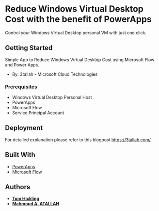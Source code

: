# Reduce Windows Virtual Desktop Cost with the benefit of PowerApps

Control your Windows Virtual Desktop personal VM with just one click.

## Getting Started

Simple App to Reduce Windows Virtual Desktop Cost using Microsoft Flow and Power Apps. 

* By: 3tallah - Microsoft Cloud Technologies

### Prerequisites

* Windows Virtual Desktop Personal Host
* PowerApps 
* Microsoft Flow
* Service Principal Account

## Deployment

For detailed explanation please refer to this blogpost https://3tallah.com/

## Built With

* [PowerApps](https://powerapps.microsoft.com/)
* [Microsoft Flow](http://flow.microsoft.com/)

## Authors

* **[Tom Hickling](https://xenithit.blogspot.com/)**
* **[Mahmoud A. ATALLAH](http://3tallah.com/)**

